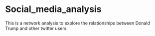 # Social_media_analysis
This is a network analysis to explore the relationships between Donald Trump and other twitter users.
